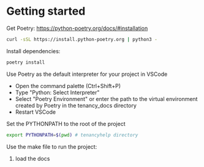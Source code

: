# Getting started

Get Poetry: https://python-poetry.org/docs/#installation

```bash
curl -sSL https://install.python-poetry.org | python3 -
```

Install dependencies:

```bash
poetry install
```

Use Poetry as the default interpreter for your project in VSCode

- Open the command palette (Ctrl+Shift+P)
- Type "Python: Select Interpreter"
- Select "Poetry Environment" or enter the path to the virtual environment created by Poetry in the tenancy_docs directory
- Restart VSCode

Set the PYTHONPATH to the root of the project

```bash
export PYTHONPATH=$(pwd) # tenancyhelp directory
```

Use the make file to run the project:

1. load the docs
